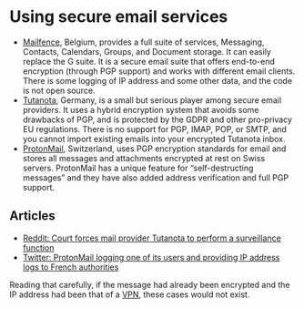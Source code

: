 # Using secure email services

* [Mailfence](https://restoreprivacy.com/go/mailfence), Belgium, provides a full suite of services, Messaging, Contacts, Calendars, Groups, and Document storage. It can easily replace the G suite. It is a secure email suite that offers end-to-end encryption (through PGP support) and works with different email clients. There is some logging of IP address and some other data, and the code is not open source.
* [Tutanota](https://tutanota.com/), Germany, is a small but serious player among secure email providers. It uses a hybrid encryption system that avoids some drawbacks of PGP, and is protected by the GDPR and other pro-privacy EU regulations. There is no support for PGP, IMAP, POP, or SMTP, and you cannot import existing emails into your encrypted Tutanota inbox.
* [ProtonMail](https://restoreprivacy.com/go/protonmail), Switzerland, uses PGP encryption standards for email and stores all messages and attachments encrypted at rest on Swiss servers. ProtonMail has a unique feature for “self-destructing messages” and they have also added address verification and full PGP support.

## Articles

* [Reddit: Court forces mail provider Tutanota to perform a surveillance function](https://www.heise.de/news/Gericht-zwingt-Mailprovider-Tutanota-zu-Ueberwachungsfunktion-4972460.html)
* [Twitter: ProtonMail logging one of its users and providing IP address logs to French authorities](https://twitter.com/tenacioustek/status/1434604102676271106?ref_src=twsrc%5Etfw)

Reading that carefully, if the message had already been encrypted and the IP address had been that of a [VPN](../services/vpn.md), these cases would not exist.
